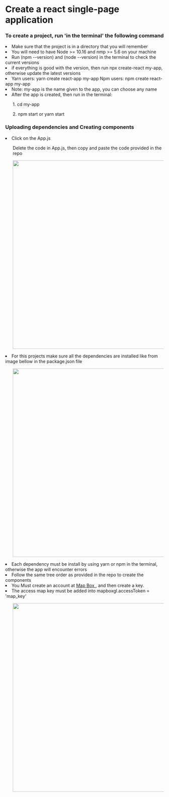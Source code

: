 # Create a react single-page application 


### To create a project, run 'in the terminal' the following command
<li>Make sure that the project is in a directory that you will remember</li>
<li>You will need to have Node >= 10.16 and nmp >= 5.6 on your machine</li>
<li>Run (npm --version) and (node --version) in the terminal to check the current versions</li>
<li>if everything is good with the version, then run npx create-react my-app, otherwise update the latest versions</li>
<li>Yarn users: yarn create react-app my-app Npm users: npm create react-app my-app</li>
<li>Note: my-app is the name given to the app, you can choose any name</li>

<li>After the app is created, then run in the terminal: </li>

<ul>1. cd my-app</ul>
<ul>2. npm start or yarn start</ul>

### Uploading dependencies and Creating components
<li>Click on the App.js</li>
<ul>Delete the code in App.js, then copy and paste the code provided in the repo</ul>
<ul><img width='600px' src='https://user-images.githubusercontent.com/17528320/115508022-d9c86280-a24a-11eb-983c-f8982a899b96.png' ></ul>
<li>For this projects make sure all the dependencies are installed like from image bellow in the package.json file</li>
<ul><img width='600px' src='https://user-images.githubusercontent.com/17528320/115506081-70475480-a248-11eb-9701-a4fee0e95909.png'></ul>
<li>Each dependency must be install by using yarn or npm in the terminal, otherwise the app will encounter errors</li>
<li>Follow the same tree order as provided in the repo to create the components</li>
<li>You Must create an account at <a href="https://www.mapbox.com/" target="_blank"> Map Box </a>, and then create a key.</li>

<li>The access map key must be added into mapboxgl.accessToken = 'map_key' </li>
<ul><img width='600px' src='https://user-images.githubusercontent.com/17528320/115511141-86581380-a24e-11eb-9d58-c88c78019d32.png'></ul>









